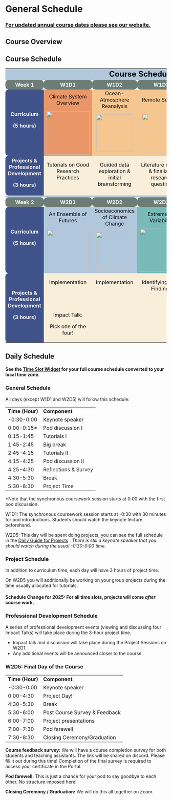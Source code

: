 # General Schedule


### [For updated annual course dates please see our website.](https://neuromatch.io/courses/)


## Course Overview


## Course Schedule 

<table cellspacing="0" cellpadding="0">
  <tr>
   <td colspan="6" bgcolor="#B0C7DC" align="center" ><strong><font color="black" size="5" > Course Schedule </font></strong>
   </td>
  </tr>
  <tr style="color: white; font-weight: bold; margin-top: 1em;">
   <td bgcolor="#6C7D77" align="center" style="border-radius: 10px;padding-top: 5px; padding-bottom: 5px;">Week 1
   </td>
   <td bgcolor="#6C7D77" align="center" style="border-radius: 10px;padding-top: 5px; padding-bottom: 5px;">W1D1
   </td>
   <td bgcolor="#6C7D77" align="center" style="border-radius: 10px;padding-top: 5px; padding-bottom: 5px;">W1D2
   </td>
   <td bgcolor="#6C7D77" align="center" style="border-radius: 10px;padding-top: 5px; padding-bottom: 5px;">W1D3
   </td>
   <td bgcolor="#6C7D77" align="center" style="border-radius: 10px;padding-top: 5px; padding-bottom: 5px;">W1D4
   </td>
   <td bgcolor="#6C7D77" align="center" style="border-radius: 10px;padding-top: 5px; padding-bottom: 5px;">W1D5
   </td>
  </tr>
  <tr>
   <td rowspan="3" bgcolor="#3F538A" align="center" style="color: white; font-weight: bold; border-top-left-radius: 10px; border-bottom-left-radius: 10px;">Curriculum
<p style="color: white; font-weight: bold;">
(5 hours)
   </td>
   <td bgcolor="#E99668" align="center" ><font color="black" > Climate System Overview </font>
   </td>
   <td bgcolor="#F5C690" align="center" ><font color="black" > Ocean-Atmosphere Reanalysis </font>
   </td>
   <td bgcolor="#F5C690" align="center" ><font color="black" > Remote Sensing </font>
   </td>
   <td bgcolor="#F5C690" align="center" ><font color="black" > Paleoclimate </font>
   </td>
   <td bgcolor="#B0C7DC" align="center" ><font color="black" > Intro to Climate Modeling </font>
   </td>
  </tr>
  <tr></tr>
   <td bgcolor="#E99668"  align="center" > <img width="135px" height="135px" src="https://raw.githubusercontent.com/neuromatch/climate-course-content/main/tutorials/Schedule/images/icon_W1D1.png">
   </td>
   <td bgcolor="#F5C690"  align="center" > <img width="115px" height="115px" src="https://raw.githubusercontent.com/neuromatch/climate-course-content/main/tutorials/Schedule/images/icon_W1D2_new.png" >
   </td>
   <td bgcolor="#F5C690"  align="center" > <img width="120px" height="120px" src="https://raw.githubusercontent.com/neuromatch/climate-course-content/main/tutorials/Schedule/images/icon_W1D3_new.png" />
   </td>
   <td bgcolor="#F5C690"  align="center" > <img width="125px" height="125px" src="https://raw.githubusercontent.com/neuromatch/climate-course-content/main/tutorials/Schedule/images/icon_W1D4.png" >
   </td>
   <td bgcolor="#B0C7DC"  align="center" > <img width="130px" height="130px" src="https://raw.githubusercontent.com/neuromatch/climate-course-content/main/tutorials/Schedule/images/icon_W1D5.png" >
   </td>
  </tr>
  <tr>
   <td rowspan="2" bgcolor="#3F538A"  align="center" style="color: white; font-weight: bold; border-top-left-radius: 10px; border-bottom-left-radius: 10px;">Projects & Professional Development
<p style="color: white; font-weight: bold;">
(3 hours)
   </td>
   <td bgcolor="#F9EEDA" style="color:black" align="center" valign="top" >
<p>
<font color="black"> Tutorials on Good Research Practices </font>
   </td>
   <td bgcolor="#F9EEDA" style="color:black" align="center" valign="top" >
<p>
<font color="black"> Guided data exploration & initial brainstorming </font>
   </td>
   <td bgcolor="#F9EEDA" style="color:black" align="center" valign="top" >
<p>
<font color="black">Literature review & finalized research question</font>
   </td>
   <td bgcolor="#F9EEDA" style="color:black" align="center" valign="top" >
<p>
<font color="black"> Proposal writing, swaps & submission </font>
   </td>
   <td bgcolor="#F9EEDA" style="color:black" align="center" valign="top" >
<p>
<font color="black"> Drafting the analyses & task allocation </font>
   </td>
  </tr>
  <tr>
   <td bgcolor="#F9EEDA" >
   </td>
   <td bgcolor="#F9EEDA" >
   </td>
   </td>
   <td bgcolor="#F9EEDA" 
   </td>
   <td bgcolor="#F9EEDA" >
   </td>
   <td bgcolor="#F9EEDA" >
   </td>
  </tr>
  <tr>
   <td colspan="6"  bgcolor="#B0C7DC" >
   </td>
  </tr>
  <tr style="color: white; font-weight: bold;">
   <td bgcolor="#6C7D77"  align="center" style="border-radius: 10px;padding-top: 5px; padding-bottom: 5px;">Week 2
   </td>
   <td bgcolor="#6C7D77"  align="center" style="border-radius: 10px;padding-top: 5px; padding-bottom: 5px;">W2D1
   </td>
   <td bgcolor="#6C7D77"  align="center" style="border-radius: 10px;padding-top: 5px; padding-bottom: 5px;">W2D2
   </td>
   <td bgcolor="#6C7D77"  align="center" style="border-radius: 10px;padding-top: 5px; padding-bottom: 5px;">W2D3
   </td>
   <td bgcolor="#6C7D77"  align="center" style="border-radius: 10px;padding-top: 5px; padding-bottom: 5px;">W2D4
   </td>
   <td bgcolor="#6C7D77"  align="center" style="border-radius: 10px;padding-top: 5px; padding-bottom: 5px;">W2D5
   </td>
  </tr>
  <tr>
   <td rowspan="2" bgcolor="#3F538A" align="center" style="color: white; font-weight: bold; border-top-left-radius: 10px; border-bottom-left-radius: 10px;">Curriculum
<p style="color: white; font-weight: bold;">
(5 hours)
   </td>
   <td bgcolor="#B0C7DC"  align="center" ><font color="black"> An Ensemble of Futures </font>
   </td>
   <td bgcolor="#B0C7DC"  align="center" ><font color="black">  Socioeconomics of Climate Change </font> 
   </td>
   <td bgcolor="#78BAB8"  align="center" ><font color="black"> Extremes & Variability </font>
   </td>
   <td bgcolor="#78BAB8"  align="center" ><font color="black"> AI & Climate Change </font> 
   </td>
   <td bgcolor="#78BAB8"  align="center" ><font color="black"> Project Day </font>
   </td>
  </tr>
  <tr>
   <td bgcolor="#B0C7DC"  align="center" ><img width="130px" height="130px" src="https://raw.githubusercontent.com/neuromatch/climate-course-content/main/tutorials/Schedule/images/icon_W2D1_new.png" >
   </td>
   <td bgcolor="#B0C7DC"  align="center" ><img width="115px" height="115px" src="https://raw.githubusercontent.com/neuromatch/climate-course-content/main/tutorials/Schedule/images/icon_W2D2_new.png" >
   </td>
   <td bgcolor="#78BAB8"  align="center" ><img width="135px" height="135px" src="https://raw.githubusercontent.com/neuromatch/climate-course-content/main/tutorials/Schedule/images/icon_W2D3_new.png" >
   </td>
   <td bgcolor="#78BAB8"  align="center" ><img width="125px" height="125px" src="https://raw.githubusercontent.com/neuromatch/climate-course-content/main/tutorials/Schedule/images/icon_W2D4_new.png" >
   </td>
   <td bgcolor="#78BAB8"  align="center" ><img width="130px" height="130px" src="https://raw.githubusercontent.com/neuromatch/climate-course-content/main/tutorials/Schedule/images/icon_W2D2.png" >
   </td>
  </tr>
  <tr>
   <td rowspan="2" bgcolor="#3F538A"  align="center" style="color: white; font-weight: bold; border-top-left-radius: 10px; border-bottom-left-radius: 10px;">Projects & Professional Development
<p style="color: white; font-weight: bold">
(3 hours)
   </td>
   <td bgcolor="#F9EEDA" align="center" valign="top" >
<p>
<font color="black"> Implementation </font>
   </td>
   <td bgcolor="#F9EEDA"  align="center" valign="top" >
<p>
<font color="black"> Implementation </font>
   </td>
   <td bgcolor="#F9EEDA" align="center" valign="top" >
<p>
<font color="black"> Identifying Main Findings</font>
   </td>
   <td bgcolor="#F9EEDA" align="center" valign="top" >
<p>
<font color="black"align="center" valign="top" > Interpreting Results & Drafting Conclusions</font>
   </td>
   <td bgcolor="#F9EEDA" align="center" ><font color="black"> Post-course survey, project submissions & presentations</font>
<p>
<font color="black">  </font>
   </td>
  </tr>
  <tr>
   <td bgcolor="#F9EEDA" align="center" ><font color="black"> Impact Talk: </font>
<p>
<font color="black"> Pick one of the four! </font>
   </td>
   <td bgcolor="#F9EEDA">
   </td>
   <td bgcolor="#F9EEDA" 
   </td>
   <td bgcolor="#F9EEDA" >
   </td>
   <td bgcolor="#F9EEDA" align="center" ><font color="black"> Pod farewell & closing ceremony </font>
   </td>
  </tr>
</table>

<!--
## Course Schedule for Timezones 1, 3 & 4

<table cellspacing="0" cellpadding="0">
  <tr>
   <td colspan="6"  bgcolor="#B0C7DC" align="center" ><strong><font color="black" size="5" > Course Schedule - Timezones 1, 3 & 4</font> </strong>
   </td>
  </tr>
  <tr style="color: white; font-weight: bold; margin-top: 1em;">
   <td bgcolor="#6C7D77" align="center" style="border-radius: 10px;padding-top: 5px; padding-bottom: 5px;">Week 1
   </td>
   <td bgcolor="#6C7D77" align="center" style="border-radius: 10px;padding-top: 5px; padding-bottom: 5px;">W1D1
   </td>
   <td bgcolor="#6C7D77" align="center" style="border-radius: 10px;padding-top: 5px; padding-bottom: 5px;">W1D2
   </td>
   <td bgcolor="#6C7D77" align="center" style="border-radius: 10px;padding-top: 5px; padding-bottom: 5px;">W1D3
   </td>
   <td bgcolor="#6C7D77" align="center" style="border-radius: 10px;padding-top: 5px; padding-bottom: 5px;">W1D4
   </td>
   <td bgcolor="#6C7D77" align="center" style="border-radius: 10px;padding-top: 5px; padding-bottom: 5px;">W1D5
   </td>
  </tr>
  <tr>
   <td rowspan="2" bgcolor="#3F538A" align="center" style="color: white; font-weight: bold; border-top-left-radius: 10px; border-bottom-left-radius: 10px;">Projects & Professional Development
<p>
(3 hours)
   </td>
   <td rowspan="2" bgcolor="#6C7D77" align="center" ><font color="white"> No project time</font>
   </td>
   <td bgcolor="#F9EEDA" align="center" valign="top" ><strong><font color="black"> Session 1</strong>
<p>
<font color="black"> Tutorial on good research Practices</font>
   </td>
   <td bgcolor="#F9EEDA" align="center" valign="top" ><strong><font color="black"> Session 2</font> </strong>
<p>
<font color="black"> Guided data exploration</font>
   </td>
   <td bgcolor="#F9EEDA" align="center" valign="top" ><strong><font color="black"> Session 3</font> </strong>
<p>
<font color="black"> Literature review & question formulation</font>
   </td>
   <td bgcolor="#F9EEDA" align="center" valign="top" ><strong><font color="black"> Session 4</font> </strong>
<p>
<font color="black"> Proposal writing, swaps & submission</font>
   </td>
  </tr>
  <tr>
   <td bgcolor="#F9EEDA" >
   </td>
   <td bgcolor="#F9EEDA" align="center" ><font color="black"> Mentor Meeting </font>
   </td>
   <td bgcolor="#F9EEDA">
   </td>
   <td bgcolor="#F9EEDA" >
   </td>
  </tr>
  <tr>
   <td rowspan="2" bgcolor="#3F538A" align="center" style="color: white; font-weight: bold; border-top-left-radius: 10px; border-bottom-left-radius: 10px;">Curriculum
<p>
(5 hours)
   </td>
   <td bgcolor="#E99668" align="center" ><strong><font color="black"> Climate System Overview</font> </strong>
   </td>
   <td bgcolor="#F5C690" align="center" ><strong><font color="black"> Ocean-Atmosphere Reanalysis</font> </strong>
   </td>
   <td bgcolor="#F5C690" align="center" ><strong><font color="black"> Remote Sensing</font> </strong>
   </td>
   <td bgcolor="#F5C690" align="center" ><strong><font color="black"> Paleoclimate</font> </strong>
   </td>
   <td bgcolor="#B0C7DC" align="center" ><strong><font color="black"> Intro to Climate Modeling</font> </strong>
   </td>
  </tr>
  <tr>
  <td bgcolor="#E99668"  align="center" > <img width="150px" src="https://raw.githubusercontent.com/neuromatch/climate-course-content/main/tutorials/Schedule/images/icon_W1D1.png">
   </td>
   <td bgcolor="#F5C690"  align="center" > <img width="150px" src="https://raw.githubusercontent.com/neuromatch/climate-course-content/main/tutorials/Schedule/images/icon_W1D2_new.png" >
   </td>
   <td bgcolor="#F5C690"  align="center" > <img width="150px" src="https://raw.githubusercontent.com/neuromatch/climate-course-content/main/tutorials/Schedule/images/icon_W1D3_new.png" />
   </td>
   <td bgcolor="#F5C690"  align="center" > <img width="150px" src="https://raw.githubusercontent.com/neuromatch/climate-course-content/main/tutorials/Schedule/images/icon_W1D4.png" >
   </td>
   <td bgcolor="#B0C7DC"  align="center" > <img width="150px" src="https://raw.githubusercontent.com/neuromatch/climate-course-content/main/tutorials/Schedule/images/icon_W1D5.png" >
   </td>
  </tr>
  <tr>
   <td colspan="6"  bgcolor="#B0C7DC" >
   </td>
  </tr>
<tr style="color: white; font-weight: bold;">
   <td bgcolor="#6C7D77"  align="center" style="border-radius: 10px;padding-top: 5px; padding-bottom: 5px;">Week 2
   </td>
   <td bgcolor="#6C7D77"  align="center" style="border-radius: 10px;padding-top: 5px; padding-bottom: 5px;">W2D1
   </td>
   <td bgcolor="#6C7D77"  align="center" style="border-radius: 10px;padding-top: 5px; padding-bottom: 5px;">W2D2
   </td>
   <td bgcolor="#6C7D77"  align="center" style="border-radius: 10px;padding-top: 5px; padding-bottom: 5px;">W2D3
   </td>
   <td bgcolor="#6C7D77"  align="center" style="border-radius: 10px;padding-top: 5px; padding-bottom: 5px;">W2D4
   </td>
   <td bgcolor="#6C7D77"  align="center" style="border-radius: 10px;padding-top: 5px; padding-bottom: 5px;">W2D5
   </td>
  </tr>
  <tr>
   <td rowspan="2" bgcolor="#3F538A" align="center" style="color: white; font-weight: bold; border-top-left-radius: 10px; border-bottom-left-radius: 10px;">Projects & Professional Development
<p>
(3 hours)
   </td>
   <td bgcolor="#F9EEDA" align="center" valign="top" ><strong><font color="black"> Session 5</font> </strong>
<p>
<font color="black"> Drafting the analyses & task allocation</font>
   </td>
   <td bgcolor="#F9EEDA" align="center" valign="top" ><strong><font color="black"> Session 6</font> </strong>
<p>
<font color="black"> Implementation</font>
   </td>
   <td bgcolor="#F9EEDA" align="center" valign="top" ><strong><font color="black"> Session 7</font> </strong>
<p>
<font color="black"> Implementation</font>
   </td>
   <td bgcolor="#F9EEDA" align="center" valign="top" ><strong><font color="black"> Session 8</font> </strong>
<p>
<font color="black"> Implementation & result interpretation</font>
   </td>
   <td bgcolor="#F9EEDA" align="center" valign="top" ><strong><font color="black"> Session 9 </font> </strong>
     <p>
<font color="black"> Project Day</font>
   </td>
  </tr>
  <tr>
   <td bgcolor="#F9EEDA" align="center" ><font color="black"> Impact Talk: </font>
<p>
<font color="black"> Pick one of the four!</font>
   </td>
   <td bgcolor="#F9EEDA" > 
   </td>
   <td bgcolor="#F9EEDA" align="center" ><font color="black"> Mentor Meeting </font>
   </td>
   <td bgcolor="#F9EEDA">
   </td>
   <td bgcolor="#F9EEDA" >
   </td>
  </tr>
  <tr>
   <td rowspan="2" bgcolor="#3F538A" align="center" style="color: white; font-weight: bold; border-top-left-radius: 10px; border-bottom-left-radius: 10px;">Curriculum
<p>
(5 hours)
   </td>
   <td bgcolor="#B0C7DC" align="center" ><strong><font color="black"> An Ensemble of Futures </font> </strong>
   </td>
   <td bgcolor="#E99668" align="center" ><strong><font color="black"> Socioeconomics of Climate Change </font> </strong>
   </td>
   <td bgcolor="#B0C7DC" align="center" ><strong><font color="black"> Extremes & Variabilities</font> </strong>
   </td>
   <td bgcolor="#78BAB8" align="center" ><strong><font color="black"> </font> AI & Climate Change </strong>
   </td>
   <td bgcolor="#78BAB8" align="center" ><strong><font color="black"> </font> Presentation preparation & project submission </strong>
   </td>
  </tr>
  <tr>
  <td bgcolor="#B0C7DC"  align="center" ><img width="150px" src="https://raw.githubusercontent.com/neuromatch/climate-course-content/main/tutorials/Schedule/images/icon_W2D1_new.png" >
   </td>
   <td bgcolor="#E99668"  align="center" ><img width="150px" src="https://raw.githubusercontent.com/neuromatch/climate-course-content/main/tutorials/Schedule/images/icon_W2D2_new.png" >
   </td>
   <td bgcolor="#B0C7DC"  align="center" ><img width="150px" src="https://raw.githubusercontent.com/neuromatch/climate-course-content/main/tutorials/Schedule/images/icon_W2D3_new.png" >
   </td>
   <td bgcolor="#78BAB8"  align="center" ><img width="150px" src="https://raw.githubusercontent.com/neuromatch/climate-course-content/main/tutorials/Schedule/images/icon_W2D4_new.png" >
   </td>
   <td bgcolor="#78BAB8"  align="center" ><img width="150px" src="https://raw.githubusercontent.com/neuromatch/climate-course-content/main/tutorials/Schedule/images/icon_W2D2.png" >
   </td>
  </tr>
  <tr>
   <td bgcolor="#6C7D77" >
   </td>
   <td bgcolor="#6C7D77" >
   </td>
   <td bgcolor="#6C7D77" >
   </td>
   <td bgcolor="#6C7D77" >
   </td>
   <td bgcolor="#6C7D77" >
   </td>
   <td bgcolor="#F9EEDA" align="center" ><font color="black"> Presentations &
<p>
<font color="black"> Closing ceremony
   </td>
  </tr>
</table>

-->

## Daily Schedule

#### See the [Time Slot Widget](https://neuromatchacademy.github.io/widgets/tz.html) for your full course schedule converted to your local time zone. 


### General Schedule

All days (except W1D1 and W2D5) will follow this schedule:


<table>
  <tr>
   <td><strong>Time (Hour)</strong>
   </td>
   <td><strong>Component</strong>
   </td>
  </tr>
  <tr>
   <td>-0:30-0:00
   </td>
   <td>Keynote speaker
   </td>
  </tr>
  <tr>
   <td>0:00-0:15*
   </td>
   <td>Pod discussion I
   </td>
  </tr>
  <tr>
   <td>0:15-1:45
   </td>
   <td>Tutorials I
   </td>
  </tr>
  <tr>
   <td>1:45-2:45
   </td>
   <td>Big break
   </td>
  </tr>
  <tr>
   <td>2:45-4:15
   </td>
   <td>Tutorials II
   </td>
  </tr>
  <tr>
   <td>4:15-4:25
   </td>
   <td>Pod discussion II
   </td>
  </tr>
  <tr>
   <td>4:25-4:30
   </td>
   <td>Reflections & Survey
   </td>
  </tr>
  <tr>
   <td>4:30-5:30
   </td>
   <td>Break
   </td>
  </tr>
    <tr>
   <td>5:30-8:30
   </td>
   <td>Project Time
   </td>
  </tr>
</table>



*Note that the synchronous coursework session starts at 0:00 with the first pod discussion.

W1D1: The synchronous coursework session starts at -0:30 with 30 minutes for pod introductions. Students should watch the keynote lecture beforehand.

W2D5: This day will be spent doing projects, you can see the full schedule in the [Daily Guide for Projects](https://comptools.climatematch.io/projects/docs/project_guidance.html) . *There is still a keynote speaker that you should watch during the usual -0:30-0:00 time.* 


### Project Schedule

In addition to curriculum time, each day will have 3 hours of project time. 

On W2D5 you will additionally be working on your group projects during the time usually allocated for tutorials.

#### **Schedule Change for 2025:** For all time slots, projects will come *after* course work.


### Professional Development Schedule


A series of professional development events (viewing and discussing four Impact Talks) will take place during the 3-hour project time.


* Impact talk and discussion will take place during the Project Sessions on W2D1.
* Any additional events will be announced closer to the course. 


### W2D5: Final Day of the Course


<table>
  <tr>
   <td><strong>Time (Hour)</strong>
   </td>
   <td><strong>Component</strong>
   </td>
  </tr>
  <tr>
   <td>-0:30-0:00
   </td>
   <td>Keynote speaker
   </td>
  </tr>
  <tr>
   <td>0:00-4:30
   </td>
   <td>Project Day! 
   </td>
  </tr>
  <tr>
   <td>4:30-5:30
   </td>
   <td>Break
   </td>
  </tr>
  <tr>
   <td>5:30-6:00
   </td>
   <td>Post Course Survey & Feedback 
   </td>
  </tr>
  <tr>
   <td>6:00-7:00
   </td>
   <td>Project presentations
   </td>
  </tr>
  <tr>
   <td>7:00-7:30
   </td>
   <td>Pod farewell
   </td>
  </tr>
  <tr>
   <td>7:30-8:30
   </td>
   <td>Closing Ceremony/Graduation
   </td>
  </tr>
</table>


**Course feedback survey:** We will have a course completion survey for both students and teaching assistants. The link will be shared on discord. Please fill it out during this time! Completion of the final survey is required to access your certificate in the Portal. 

**Pod farewell:** This is just a chance for your pod to say goodbye to each other. No structure imposed here!

**Closing Ceremony / Graduation:** We will do this all together on Zoom. 

